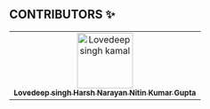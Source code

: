 ## CONTRIBUTORS ✨

<table>
  <!-- Use not more than 7 entries in a single Row -->
  <tr>
    <td align="center">
        <a href="https://github.com/ankitsangwan1999">
            <img src="https://avatars.githubusercontent.com/u/34393512?v=4" width="100px;" alt="Lovedeep singh kamal"/>
            <br />
            <sub>
                <b>Lovedeep singh </b>
                <b>Harsh Narayan</b>
                <b>Nitin Kumar Gupta</b>
            </sub>
        </a>
        <br />
    </td>
  </tr>
  
  
</table>

